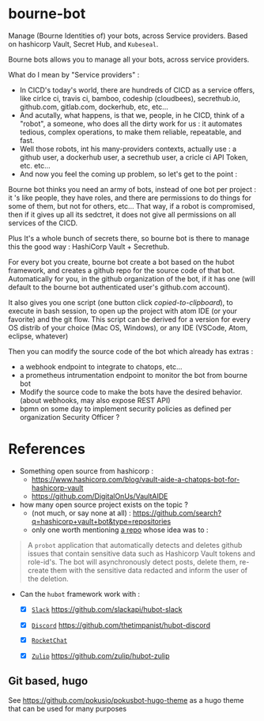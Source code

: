 # bourne-bot

Manage (Bourne Identities of) your bots, across Service providers. Based on hashicorp Vault, Secret Hub, and `Kubeseal`.

Bourne bots allows you to manage all your bots, across service providers.

What do I mean by "Service providers" :

* In CICD's today's world, there are hundreds of CICD as a service offers, like cirlce ci, travis ci, bamboo, codeship (cloudbees), secrethub.io, github.com, gitlab.com, dockerhub, etc, etc...  
* And acutally, what happens, is that we, people, in he CICD, think of a "robot", a someone, who does all the dirty work for us : it automates tedious, complex operations, to make them reliable, repeatable, and fast.
* Well those robots, int his many-providers contexts, actually use : a github user, a dockerhub user, a secrethub user, a cricle ci API Token, etc. etc...
* And now you feel the coming up problem, so let's get to the point :


Bourne bot thinks you need an army of bots, instead of one bot per project : it 's like people, they have roles, and there are permissions to do things for some of them, but not for others, etc... That way, if a robot is compromised, then if it gives up all its sedctret, it does not give all permissions on all services of the CICD.

Plus It's a whole bunch of secrets there, so bourne bot is there to manage this the good way : HashiCorp Vault + Secrethub.

For every bot you create, bourne bot create a bot based on the hubot framework, and creates a github repo for the source code of that bot. Automatically for you, in the github organization of the bot, if it has one (will default to the bourne bot authenticated user's github.com account).

It also gives you one script (one button click _copied-to-clipboard_), to execute in bash session, to open up the project with atom IDE (or your favorite) and the git flow. This script can be derived for a version for every OS distrib of your choice (Mac OS, Windows), or any IDE (VSCode, Atom, eclipse, whatever)

Then you can modify the source code of the bot which already has extras :
* a webhook endpoint to integrate to chatops, etc...
* a prometheus intrumentation endpoint to monitor the bot from bourne bot
* Modify the source code to make the bots have the desired behavior. (about webhooks, may also expose REST API)
* bpmn on some day to implement security policies as defined per organization Security Officer ?


# References

* Something open source from hashicorp :
  * https://www.hashicorp.com/blog/vault-aide-a-chatops-bot-for-hashicorp-vault
  * https://github.com/DigitalOnUs/VaultAIDE
* how many open source project exists on the topic ?
  * (not much, or say none at all) : https://github.com/search?q=hashicorp+vault+bot&type=repositories
  * only one worth mentioning [a repo](https://github.com/ezafeire/sensitive-data-leak-prevention) whose idea was to :

>
> A `probot` application that automatically detects and deletes github issues that contain sensitive data such as Hashicorp Vault tokens and role-id's. The bot will asynchronously detect posts, delete them, re-create them with the sensitive data redacted and inform the user of the deletion.
>

* Can the `hubot` framework work with :
  * [x] [`Slack`](#) https://github.com/slackapi/hubot-slack
  * [x] [`Discord`](#) https://github.com/thetimpanist/hubot-discord
  * [x] [`RocketChat`](https://github.com/RocketChat/Rocket.Chat)
  * [x] [`Zulip`](https://github.com/zulip/zulip) https://github.com/zulip/hubot-zulip



## Git based, hugo

See https://github.com/pokusio/pokusbot-hugo-theme as a hugo theme that can be used for many purposes
